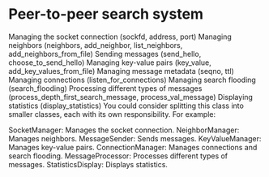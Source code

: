 # Peer-to-peer search system

Managing the socket connection (sockfd, address, port)
Managing neighbors (neighbors, add_neighbor, list_neighbors, add_neighbors_from_file)
Sending messages (send_hello, choose_to_send_hello)
Managing key-value pairs (key_value, add_key_values_from_file)
Managing message metadata (seqno, ttl)
Managing connections (listen_for_connections)
Managing search flooding (search_flooding)
Processing different types of messages (process_depth_first_search_message, process_val_message)
Displaying statistics (display_statistics)
You could consider splitting this class into smaller classes, each with its own responsibility. For example:

SocketManager: Manages the socket connection.
NeighborManager: Manages neighbors.
MessageSender: Sends messages.
KeyValueManager: Manages key-value pairs.
ConnectionManager: Manages connections and search flooding.
MessageProcessor: Processes different types of messages.
StatisticsDisplay: Displays statistics.
